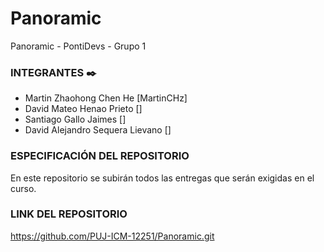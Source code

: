# Panoramic
Panoramic - PontiDevs - Grupo 1

### INTEGRANTES ✒️
- Martin Zhaohong Chen He [MartinCHz] <br />
- David Mateo Henao Prieto [] <br />
- Santiago Gallo Jaimes [] <br />
- David Alejandro Sequera Lievano [] <br />

### ESPECIFICACIÓN DEL REPOSITORIO
En este repositorio se subirán todos las entregas que serán exigidas en el curso.

### LINK DEL REPOSITORIO
https://github.com/PUJ-ICM-12251/Panoramic.git